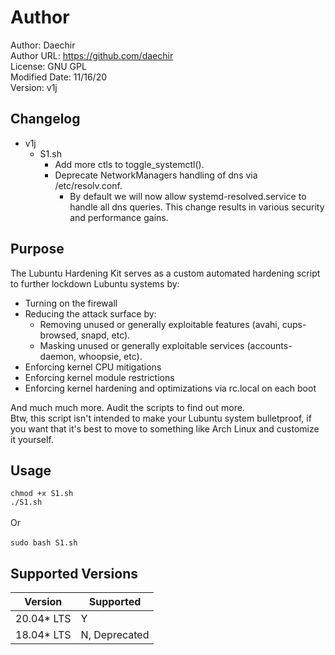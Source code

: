 # Author
Author: Daechir <br/>
Author URL: https://github.com/daechir <br/>
License: GNU GPL <br/>
Modified Date: 11/16/20 <br/>
Version: v1j


## Changelog
+ v1j
  * S1.sh
    + Add more ctls to toggle_systemctl().
    + Deprecate NetworkManagers handling of dns via /etc/resolv.conf. 
    	* By default we will now allow systemd-resolved.service to handle all dns queries. This change results in various security and performance gains.


## Purpose
The Lubuntu Hardening Kit serves as a custom automated hardening script to further lockdown Lubuntu systems by:
+ Turning on the firewall
+ Reducing the attack surface by:
	* Removing unused or generally exploitable features (avahi, cups-browsed, snapd, etc).
	* Masking unused or generally exploitable services (accounts-daemon, whoopsie, etc).
+ Enforcing kernel CPU mitigations
+ Enforcing kernel module restrictions
+ Enforcing kernel hardening and optimizations via rc.local on each boot

And much much more. Audit the scripts to find out more. <br/>
Btw, this script isn't intended to make your Lubuntu system bulletproof, if you want that it's best to move to something like Arch Linux and customize it yourself.


## Usage
`chmod +x S1.sh` <br/>
`./S1.sh`
<br/><br/> Or <br/><br/>
`sudo bash S1.sh`


## Supported Versions
| Version | Supported |
| --- | --- |
| 20.04* LTS | Y |
| 18.04* LTS | N, Deprecated |

